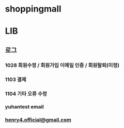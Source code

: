 # shoppingmall
# LIB
## 로그
### 1028 회원수정 / 회원가입 이메일 인증 / 회원탈퇴(미정)
### 1103 결제
### 1104 기타 오류 수정



### yuhantest email
### henry4.official@gmail.com
